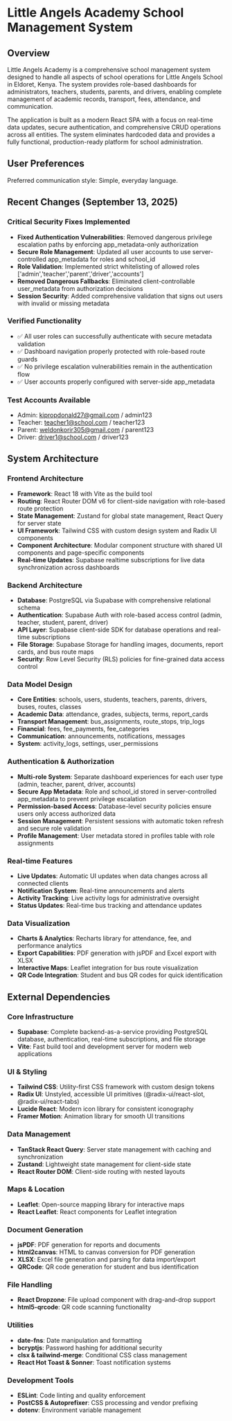 # Little Angels Academy School Management System

## Overview

Little Angels Academy is a comprehensive school management system designed to handle all aspects of school operations for Little Angels School in Eldoret, Kenya. The system provides role-based dashboards for administrators, teachers, students, parents, and drivers, enabling complete management of academic records, transport, fees, attendance, and communication.

The application is built as a modern React SPA with a focus on real-time data updates, secure authentication, and comprehensive CRUD operations across all entities. The system eliminates hardcoded data and provides a fully functional, production-ready platform for school administration.

## User Preferences

Preferred communication style: Simple, everyday language.

## Recent Changes (September 13, 2025)

### Critical Security Fixes Implemented
- **Fixed Authentication Vulnerabilities**: Removed dangerous privilege escalation paths by enforcing app_metadata-only authorization
- **Secure Role Management**: Updated all user accounts to use server-controlled app_metadata for roles and school_id
- **Role Validation**: Implemented strict whitelisting of allowed roles ['admin','teacher','parent','driver','accounts']
- **Removed Dangerous Fallbacks**: Eliminated client-controllable user_metadata from authorization decisions
- **Session Security**: Added comprehensive validation that signs out users with invalid or missing metadata

### Verified Functionality
- ✅ All user roles can successfully authenticate with secure metadata validation
- ✅ Dashboard navigation properly protected with role-based route guards  
- ✅ No privilege escalation vulnerabilities remain in the authentication flow
- ✅ User accounts properly configured with server-side app_metadata

### Test Accounts Available
- Admin: kipropdonald27@gmail.com / admin123
- Teacher: teacher1@school.com / teacher123  
- Parent: weldonkorir305@gmail.com / parent123
- Driver: driver1@school.com / driver123

## System Architecture

### Frontend Architecture
- **Framework**: React 18 with Vite as the build tool
- **Routing**: React Router DOM v6 for client-side navigation with role-based route protection
- **State Management**: Zustand for global state management, React Query for server state
- **UI Framework**: Tailwind CSS with custom design system and Radix UI components
- **Component Architecture**: Modular component structure with shared UI components and page-specific components
- **Real-time Updates**: Supabase realtime subscriptions for live data synchronization across dashboards

### Backend Architecture
- **Database**: PostgreSQL via Supabase with comprehensive relational schema
- **Authentication**: Supabase Auth with role-based access control (admin, teacher, student, parent, driver)
- **API Layer**: Supabase client-side SDK for database operations and real-time subscriptions
- **File Storage**: Supabase Storage for handling images, documents, report cards, and bus route maps
- **Security**: Row Level Security (RLS) policies for fine-grained data access control

### Data Model Design
- **Core Entities**: schools, users, students, teachers, parents, drivers, buses, routes, classes
- **Academic Data**: attendance, grades, subjects, terms, report_cards
- **Transport Management**: bus_assignments, route_stops, trip_logs
- **Financial**: fees, fee_payments, fee_categories
- **Communication**: announcements, notifications, messages
- **System**: activity_logs, settings, user_permissions

### Authentication & Authorization
- **Multi-role System**: Separate dashboard experiences for each user type (admin, teacher, parent, driver, accounts)
- **Secure App Metadata**: Role and school_id stored in server-controlled app_metadata to prevent privilege escalation
- **Permission-based Access**: Database-level security policies ensure users only access authorized data
- **Session Management**: Persistent sessions with automatic token refresh and secure role validation
- **Profile Management**: User metadata stored in profiles table with role assignments

### Real-time Features
- **Live Updates**: Automatic UI updates when data changes across all connected clients
- **Notification System**: Real-time announcements and alerts
- **Activity Tracking**: Live activity logs for administrative oversight
- **Status Updates**: Real-time bus tracking and attendance updates

### Data Visualization
- **Charts & Analytics**: Recharts library for attendance, fee, and performance analytics
- **Export Capabilities**: PDF generation with jsPDF and Excel export with XLSX
- **Interactive Maps**: Leaflet integration for bus route visualization
- **QR Code Integration**: Student and bus QR codes for quick identification

## External Dependencies

### Core Infrastructure
- **Supabase**: Complete backend-as-a-service providing PostgreSQL database, authentication, real-time subscriptions, and file storage
- **Vite**: Fast build tool and development server for modern web applications

### UI & Styling
- **Tailwind CSS**: Utility-first CSS framework with custom design tokens
- **Radix UI**: Unstyled, accessible UI primitives (@radix-ui/react-slot, @radix-ui/react-tabs)
- **Lucide React**: Modern icon library for consistent iconography
- **Framer Motion**: Animation library for smooth UI transitions

### Data Management
- **TanStack React Query**: Server state management with caching and synchronization
- **Zustand**: Lightweight state management for client-side state
- **React Router DOM**: Client-side routing with nested layouts

### Maps & Location
- **Leaflet**: Open-source mapping library for interactive maps
- **React Leaflet**: React components for Leaflet integration

### Document Generation
- **jsPDF**: PDF generation for reports and documents
- **html2canvas**: HTML to canvas conversion for PDF generation
- **XLSX**: Excel file generation and parsing for data import/export
- **QRCode**: QR code generation for student and bus identification

### File Handling
- **React Dropzone**: File upload component with drag-and-drop support
- **html5-qrcode**: QR code scanning functionality

### Utilities
- **date-fns**: Date manipulation and formatting
- **bcryptjs**: Password hashing for additional security
- **clsx & tailwind-merge**: Conditional CSS class management
- **React Hot Toast & Sonner**: Toast notification systems

### Development Tools
- **ESLint**: Code linting and quality enforcement
- **PostCSS & Autoprefixer**: CSS processing and vendor prefixing
- **dotenv**: Environment variable management